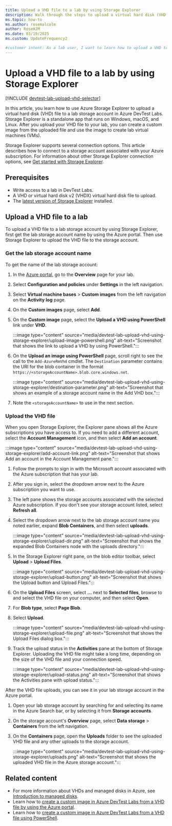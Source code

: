 ```yaml
---
title: Upload a VHD file to a lab by using Storage Explorer
description: Walk through the steps to upload a virtual hard disk (VHD) file to a DevTest Labs lab storage account by using Azure Storage Explorer.
ms.topic: how-to
ms.author: rosemalcolm
author: RoseHJM
ms.date: 03/19/2025
ms.custom: UpdateFrequency2

#customer intent: As a lab user, I want to learn how to upload a VHD to a lab storage account so I can use the VHD to create a custom image and VMs.
---
```


# Upload a VHD file to a lab by using Storage Explorer

[!INCLUDE [devtest-lab-upload-vhd-selector](../../includes/devtest-lab-upload-vhd-selector.md)]

In this article, you learn how to use Azure Storage Explorer to upload a virtual hard disk (VHD) file to a lab storage account in Azure DevTest Labs. Storage Explorer is a standalone app that runs on Windows, macOS, and Linux. After you upload your VHD file to your lab, you can create a custom image from the uploaded file and use the image to create lab virtual machines (VMs).

Storage Explorer supports several connection options. This article describes how to connect to a storage account associated with your Azure subscription. For information about other Storage Explorer connection options, see [Get started with Storage Explorer](/azure/vs-azure-tools-storage-manage-with-storage-explorer).

## Prerequisites

- Write access to a lab in DevTest Labs.
- A VHD or virtual hard disk v2 (VHDX) virtual hard disk file to upload.
- The [latest version of Storage Explorer](https://www.storageexplorer.com) installed.

## Upload a VHD file to a lab

To upload a VHD file to a lab storage account by using Storage Explorer, first get the lab storage account name by using the Azure portal. Then use Storage Explorer to upload the VHD file to the storage account.

### Get the lab storage account name

To get the name of the lab storage account:

1. In the [Azure portal](https://portal.azure.com), go to the **Overview** page for your lab.
1. Select **Configuration and policies** under **Settings** in the left navigation.
1. Select **Virtual machine bases** > **Custom images** from the left navigation on the **Activity log** page.
1. On the **Custom images** page, select **Add**.
1. On the **Custom image** page, select the **Upload a VHD using PowerShell** link under **VHD**.

   :::image type="content" source="media/devtest-lab-upload-vhd-using-storage-explorer/upload-image-powershell.png" alt-text="Screenshot that shows the link to upload a VHD by using PowerShell.":::

1. On the **Upload an image using PowerShell** page, scroll right to see the call to the `Add-AzureRmVhd` cmdlet. The `Destination` parameter contains the URI for the blob container in the format `https://<storageAccountName>.blob.core.windows.net`.

   :::image type="content" source="media/devtest-lab-upload-vhd-using-storage-explorer/destination-parameter.png" alt-text="Screenshot that shows an example of a storage account name in the Add VHD box.":::

1. Note the `<storageAccountName>` to use in the next section.

### Upload the VHD file

When you open Storage Explorer, the Explorer pane shows all the Azure subscriptions you have access to. If you need to add a different account, select the **Account Management** icon, and then select **Add an account**.

:::image type="content" source="media/devtest-lab-upload-vhd-using-storage-explorer/add-account-link.png" alt-text="Screenshot that shows Add an account in the Account Management pane.":::

1. Follow the prompts to sign in with the Microsoft account associated with the Azure subscription that has your lab.
1. After you sign in, select the dropdown arrow next to the Azure subscription you want to use.
1. The left pane shows the storage accounts associated with the selected Azure subscription. If you don't see your storage account listed, select **Refresh all**.
1. Select the dropdown arrow next to the lab storage account name you noted earlier, expand **Blob Containers**, and then select **uploads**.

   :::image type="content" source="media/devtest-lab-upload-vhd-using-storage-explorer/upload-dir.png" alt-text="Screenshot that shows the expanded Blob Containers node with the uploads directory.":::

1. In the Storage Explorer right pane, on the blob editor toolbar, select **Upload** > **Upload Files**.

   :::image type="content" source="media/devtest-lab-upload-vhd-using-storage-explorer/upload-button.png" alt-text="Screenshot that shows the Upload button and Upload Files.":::

1. On the **Upload Files** screen, select **...** next to **Selected files**, browse to and select the VHD file on your computer, and then select **Open**.
1. For **Blob type**, select **Page Blob**.
1. Select **Upload**.

   :::image type="content" source="media/devtest-lab-upload-vhd-using-storage-explorer/upload-file.png" alt-text="Screenshot that shows the Upload Files dialog box.":::

1. Track the upload status in the **Activities** pane at the bottom of Storage Explorer. Uploading the VHD file might take a long time, depending on the size of the VHD file and your connection speed.

   :::image type="content" source="media/devtest-lab-upload-vhd-using-storage-explorer/upload-status.png" alt-text="Screenshot that shows the Activities pane with upload status.":::

After the VHD file uploads, you can see it in your lab storage account in the Azure portal.

1. Open your lab storage account by searching for and selecting its name in the Azure Search bar, or by selecting it from **Storage accounts**.
1. On the storage account's **Overview** page, select **Data storage** > **Containers** from the left navigation.
1. On the **Containers** page, open the **Uploads** folder to see the uploaded VHD file and any other uploads to the storage account.

   :::image type="content" source="media/devtest-lab-upload-vhd-using-storage-explorer/uploads.png" alt-text="Screenshot that shows the uploaded VHD file in the Azure storage account.":::

## Related content

- For more information about VHDs and managed disks in Azure, see [Introduction to managed disks](/azure/virtual-machines/managed-disks-overview).
- Learn how to [create a custom image in Azure DevTest Labs from a VHD file by using the Azure portal](devtest-lab-create-template.md).
- Learn how to [create a custom image in Azure DevTest Labs from a VHD file using PowerShell](devtest-lab-create-custom-image-from-vhd-using-powershell.md).
